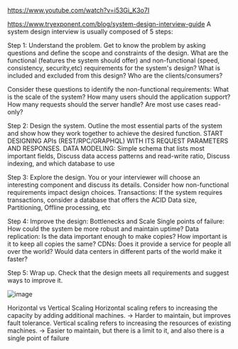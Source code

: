 https://www.youtube.com/watch?v=i53Gi_K3o7I

https://www.tryexponent.com/blog/system-design-interview-guide
A system design interview is usually composed of 5 steps:

Step 1: Understand the problem. Get to know the problem by asking questions and define the scope and constraints of the design.
What are the functional (features the system should offer) and non-functional (speed, consistency, security,etc) requirements for the system's design?
What is included and excluded from this design?
Who are the clients/consumers?

Consider these questions to identify the non-functional requirements:
What is the scale of the system?
How many users should the application support?
How many requests should the server handle?
Are most use cases read-only?


Step 2: Design the system.  Outline the most essential parts of the system and show how they work together to achieve the desired function. 
START DESIGNING APIs (REST/RPC/GRAPHQL) WITH ITS REQUEST PARAMETERS AND RESPONSES. 
DATA MODELING: Simple schema that lists most important fields, Discuss data access patterns and read-write ratio, Discuss indexing, and which database to use

Step 3: Explore the design. You or your interviewer will choose an interesting component and discuss its details.
Consider how non-functional requirements impact design choices.
Transactions: If the system requires transactions, consider a database that offers the ACID
Data size, Partitioning, Offline processing, etc

Step 4: Improve the design: Bottlenecks and Scale
Single points of failure: How could the system be more robust and maintain uptime?
Data replication: Is the data important enough to make copies? How important is it to keep all copies the same?
CDNs: Does it provide a service for people all over the world? Would data centers in different parts of the world make it faster?

Step 5: Wrap up. Check that the design meets all requirements and suggest ways to improve it.

![image](https://github.com/DanielJulian/entrevistas/assets/21090149/46ac8ff7-cca9-4deb-8a53-9751fa001669)





Horizontal vs Vertical Scaling
Horizontal scaling refers to increasing the capacity by adding additional machines. -> Harder to maintain, but improves fault tolerance.
Vertical scaling refers to increasing the resources of existing machines. -> Easier to maintain, but there is a limit to it, and also there is a single point of failure
